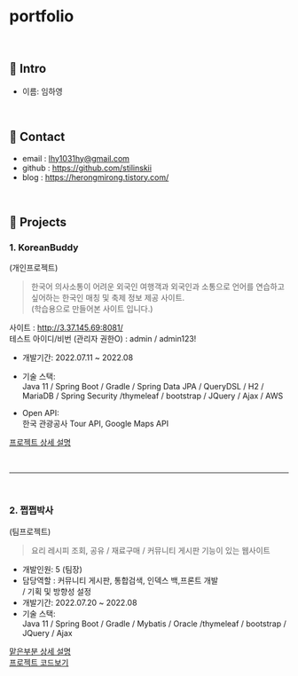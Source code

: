 # portfolio

</br>

## :pushpin: Intro

- 이름: 임하영

</br>

## :pushpin: Contact

- email : lhy1031hy@gmail.com
- github : https://github.com/stilinskii
- blog : https://herongmirong.tistory.com/

</br>

## :pushpin: Projects

### 1. KoreanBuddy

(개인프로젝트)
> 한국어 의사소통이 어려운 외국인 여행객과 외국인과 소통으로 언어를 연습하고싶어하는 한국인 매칭 및 축제 정보 제공 사이트. <br>
> (학습용으로 만들어본 사이트 입니다.)

사이트 : http://3.37.145.69:8081/
 <br> 테스트 아이디/비번 (관리자 권한O) : admin / admin123!

- 개발기간: 2022.07.11 ~ 2022.08

- 기술 스택:</br>
  Java 11 / Spring Boot / Gradle / Spring Data JPA / QueryDSL / H2 / MariaDB / Spring Security /thymeleaf / bootstrap / JQuery / Ajax / AWS

- Open API: </br>
  한국 관광공사 Tour API, Google Maps API

[프로젝트 상세 설명](https://github.com/stilinskii/eventsinkorea)

</br>

---

</br>

### 2. 쩝쩝박사

(팀프로젝트)

> 요리 레시피 조회, 공유 / 재료구매 / 커뮤니티 게시판 기능이 있는 웹사이트

- 개발인원: 5 (팀장)
- 담당역할 : 커뮤니티 게시판, 통합검색, 인덱스 백,프론트 개발 </br>/ 기획 및 방향성 설정
- 개발기간: 2022.07.20 ~ 2022.08
- 기술 스택:</br>
  Java 11 / Spring Boot / Gradle / Mybatis / Oracle /thymeleaf / bootstrap / JQuery / Ajax

[맡은부분 상세 설명](https://www.notion.so/2b96db2171524cc7ba16886a598ca1d2) </br>
[프로젝트 코드보기](https://github.com/stilinskii/jjeopjjeopRecipe)
